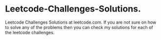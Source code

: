 # Leetcode-Challenges-Solutions.

Leetcode Challenges Solutions at leetcode.com. If you are not sure on how to solve any of the problems then you can check my solutions for each of the leetcode challenges.
